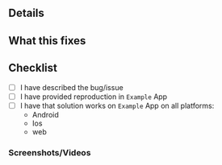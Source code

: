 ## Details
<!-- Explanation of the change or anything fishy that is going on -->

## What this fixes
<!--
  Any details about the bug this fixes (if there was any).
  Related issues (if there were any).
-->

## Checklist
- [ ] I have described the bug/issue
- [ ] I have provided reproduction in `Example` App
- [ ] I have that solution works on `Example` App on all platforms:
  - Android
  - Ios
  - web

### Screenshots/Videos
<!-- Any extra screens related to your solution -->